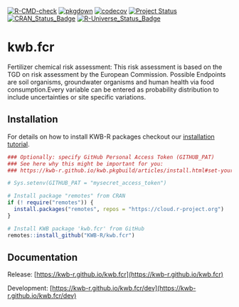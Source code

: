 [![R-CMD-check](https://github.com/KWB-R/kwb.fcr/workflows/R-CMD-check/badge.svg)](https://github.com/KWB-R/kwb.fcr/actions?query=workflow%3AR-CMD-check)
[![pkgdown](https://github.com/KWB-R/kwb.fcr/workflows/pkgdown/badge.svg)](https://github.com/KWB-R/kwb.fcr/actions?query=workflow%3Apkgdown)
[![codecov](https://codecov.io/github/KWB-R/kwb.fcr/branch/main/graphs/badge.svg)](https://codecov.io/github/KWB-R/kwb.fcr)
[![Project Status](https://img.shields.io/badge/lifecycle-experimental-orange.svg)](https://www.tidyverse.org/lifecycle/#experimental)
[![CRAN_Status_Badge](https://www.r-pkg.org/badges/version/kwb.fcr)]()
[![R-Universe_Status_Badge](https://kwb-r.r-universe.dev/badges/kwb.fcr)](https://kwb-r.r-universe.dev/)

# kwb.fcr
Fertilizer chemical risk assessment: This risk assessment is based on the TGD on risk assessment by the European Commission. Possible Endpoints are soil organisms, groundwater  organisms and human health via food consumption.Every variable can be entered as probability distribution to include uncertainties or site specific
variations.

## Installation

For details on how to install KWB-R packages checkout our [installation tutorial](https://kwb-r.github.io/kwb.pkgbuild/articles/install.html).

```r
### Optionally: specify GitHub Personal Access Token (GITHUB_PAT)
### See here why this might be important for you:
### https://kwb-r.github.io/kwb.pkgbuild/articles/install.html#set-your-github_pat

# Sys.setenv(GITHUB_PAT = "mysecret_access_token")

# Install package "remotes" from CRAN
if (! require("remotes")) {
  install.packages("remotes", repos = "https://cloud.r-project.org")
}

# Install KWB package 'kwb.fcr' from GitHub
remotes::install_github("KWB-R/kwb.fcr")
```

## Documentation

Release: [https://kwb-r.github.io/kwb.fcr](https://kwb-r.github.io/kwb.fcr)

Development: [https://kwb-r.github.io/kwb.fcr/dev](https://kwb-r.github.io/kwb.fcr/dev)
